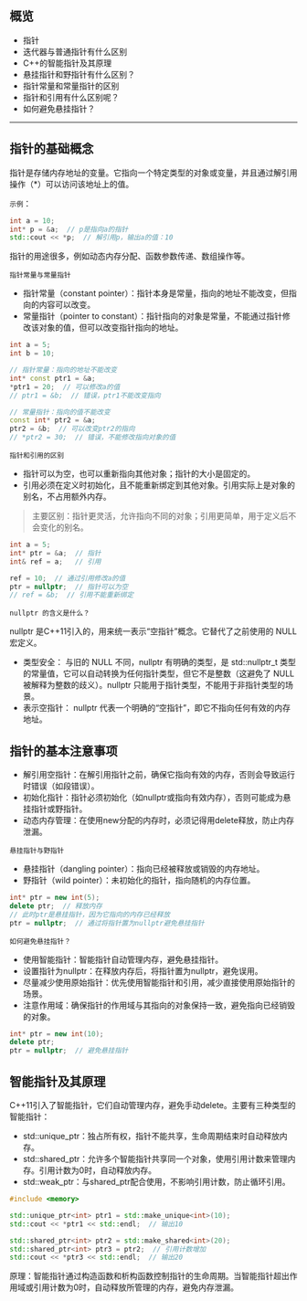 ## 概览

- 指针
- 迭代器与普通指针有什么区别
- C++的智能指针及其原理
- 悬挂指针和野指针有什么区别？
- 指针常量和常量指针的区别
- 指针和引用有什么区别呢？
- 如何避免悬挂指针？

---

## 指针的基础概念

指针是存储内存地址的变量。它指向一个特定类型的对象或变量，并且通过解引用操作（*）可以访问该地址上的值。

`示例`：

```cpp
int a = 10;
int* p = &a;  // p是指向a的指针
std::cout << *p;  // 解引用p，输出a的值：10
```

指针的用途很多，例如动态内存分配、函数参数传递、数组操作等。


`指针常量与常量指针`

- 指针常量（constant pointer）：指针本身是常量，指向的地址不能改变，但指向的内容可以改变。
- 常量指针（pointer to constant）：指针指向的对象是常量，不能通过指针修改该对象的值，但可以改变指针指向的地址。

```cpp
int a = 5;
int b = 10;

// 指针常量：指向的地址不能改变
int* const ptr1 = &a;
*ptr1 = 20;  // 可以修改a的值
// ptr1 = &b;  // 错误，ptr1不能改变指向

// 常量指针：指向的值不能改变
const int* ptr2 = &a;
ptr2 = &b;  // 可以改变ptr2的指向
// *ptr2 = 30;  // 错误，不能修改指向对象的值
```

`指针和引用的区别`

- 指针可以为空，也可以重新指向其他对象；指针的大小是固定的。
- 引用必须在定义时初始化，且不能重新绑定到其他对象。引用实际上是对象的别名，不占用额外内存。

> 主要区别：指针更灵活，允许指向不同的对象；引用更简单，用于定义后不会变化的别名。

```cpp
int a = 5;
int* ptr = &a;  // 指针
int& ref = a;   // 引用

ref = 10;  // 通过引用修改a的值
ptr = nullptr;  // 指针可以为空
// ref = &b;  // 引用不能重新绑定
```

`nullptr 的含义是什么？`

nullptr 是C++11引入的，用来统一表示“空指针”概念。它替代了之前使用的 NULL 宏定义。

- 类型安全： 与旧的 NULL 不同，nullptr 有明确的类型，是 std::nullptr_t 类型的常量值，它可以自动转换为任何指针类型，但它不是整数（这避免了 NULL 被解释为整数的歧义）。nullptr 只能用于指针类型，不能用于非指针类型的场景。
- 表示空指针： nullptr 代表一个明确的“空指针”，即它不指向任何有效的内存地址。

## 指针的基本注意事项

- 解引用空指针：在解引用指针之前，确保它指向有效的内存，否则会导致运行时错误（如段错误）。
- 初始化指针：指针必须初始化（如nullptr或指向有效内存），否则可能成为悬挂指针或野指针。
- 动态内存管理：在使用new分配的内存时，必须记得用delete释放，防止内存泄漏。

`悬挂指针与野指针`

- 悬挂指针（dangling pointer）：指向已经被释放或销毁的内存地址。
- 野指针（wild pointer）：未初始化的指针，指向随机的内存位置。

```cpp
int* ptr = new int(5);
delete ptr;  // 释放内存
// 此时ptr是悬挂指针，因为它指向的内存已经释放
ptr = nullptr;  // 通过将指针置为nullptr避免悬挂指针
```

`如何避免悬挂指针？`

- 使用智能指针：智能指针自动管理内存，避免悬挂指针。
- 设置指针为nullptr：在释放内存后，将指针置为nullptr，避免误用。
- 尽量减少使用原始指针：优先使用智能指针和引用，减少直接使用原始指针的场景。
- 注意作用域：确保指针的作用域与其指向的对象保持一致，避免指向已经销毁的对象。

```cpp
int* ptr = new int(10);
delete ptr;
ptr = nullptr;  // 避免悬挂指针
```

## 智能指针及其原理

C++11引入了智能指针，它们自动管理内存，避免手动delete。主要有三种类型的智能指针：

- std::unique_ptr：独占所有权，指针不能共享，生命周期结束时自动释放内存。
- std::shared_ptr：允许多个智能指针共享同一个对象，使用引用计数来管理内存。引用计数为0时，自动释放内存。
- std::weak_ptr：与shared_ptr配合使用，不影响引用计数，防止循环引用。

```cpp
#include <memory>

std::unique_ptr<int> ptr1 = std::make_unique<int>(10);
std::cout << *ptr1 << std::endl;  // 输出10

std::shared_ptr<int> ptr2 = std::make_shared<int>(20);
std::shared_ptr<int> ptr3 = ptr2;  // 引用计数增加
std::cout << *ptr3 << std::endl;  // 输出20
```

原理：智能指针通过构造函数和析构函数控制指针的生命周期。当智能指针超出作用域或引用计数为0时，自动释放所管理的内存，避免内存泄漏。

